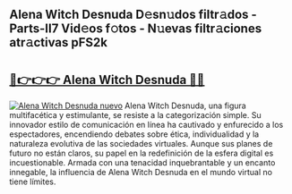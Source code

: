 ## Alena Witch Desnuda D𝚎sn𝚞dos filtr𝚊dos - Parts-II7 Vid𝚎os f𝚘tos - N𝚞evas filtr𝚊ciones atr𝚊ctivas pFS2k

# <h2><a href="http://mb0cq8.tromn.icu/?c=Alena+Witch+Desnuda">🔗👉👉👉 Alena Witch Desnuda 🔗🔗</a></h2>

[![Alena Witch Desnuda nuevo](https://i.imgur.com/pEAQMta.gif)](http://mb0cq8.tromn.icu/?c=Alena+Witch+Desnuda)
Alena Witch Desnuda, una figura multifacética y estimulante, se resiste a la categorización simple. Su innovador estilo de comunicación en línea ha cautivado y enfurecido a los espectadores, encendiendo debates sobre ética, individualidad y la naturaleza evolutiva de las sociedades virtuales. Aunque sus planes de futuro no están claros, su papel en la redefinición de la esfera digital es incuestionable. Armada con una tenacidad inquebrantable y un encanto innegable, la influencia de Alena Witch Desnuda en el mundo virtual no tiene límites.
